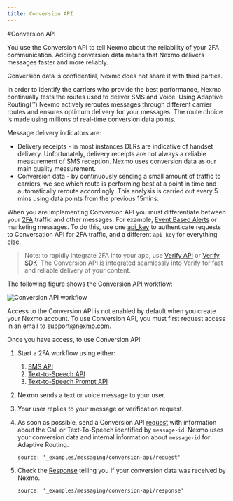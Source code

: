 ```yaml
---
title: Conversion API
---
```


#Conversion API

You use the Conversion API to tell Nexmo about the reliability of your 2FA communication. Adding conversion data means that Nexmo delivers messages faster and more reliably.

Conversion data is confidential, Nexmo does not share it with third parties.

In order to identify the carriers who provide the best performance, Nexmo continually tests the routes used to deliver SMS and Voice. Using Adaptive Routing(™) Nexmo actively reroutes messages through different carrier routes and ensures optimum delivery for your messages. The route choice is made using millions of real-time conversion data points.

Message delivery indicators are:

* Delivery receipts - in most instances DLRs are indicative of handset delivery. Unfortunately, delivery receipts are not always a reliable measurement of SMS reception. Nexmo uses conversion data as our main quality measurement.
* Conversion data - by continuously sending a small amount of traffic to carriers, we see which route is performing best at a point in time and automatically reroute accordingly. This analysis is carried out every 5 mins using data points from the previous 15mins.

When you are implementing Conversion API you must differentiate between your [2FA](messaging/us-short-codes-api/two-factor-authentication) traffic and other messages. For example, [Event Based Alerts](messaging/us-short-codes-api/event-based-alerts/send-event-based-alerts) or marketing messages. To do this, use one [api_key](messaging/conversion-api/api-reference#authentic) to authenticate requests to Conversation API for 2FA traffic, and a different `api_key` for everything else.

> Note: to rapidly integrate 2FA into your app, use [Verify API](verify/api-reference) or [Verify SDK](verify/verify-sdk-for-android). The Conversion API is integrated seamlessly into Verify for fast and reliable delivery of your content.

The following figure shows the Conversion API workflow:

![Conversion API workflow](/assets/images/workflow_conversion_api.svg)

Access to the Conversion API is not enabled by default when you create your Nexmo account. To use Conversion API, you must first request access in an email to [support@nexmo.com](mailto:support@nexmo.com).

Once you have access, to use Conversion API:

1. Start a 2FA workflow using either:

    1. [SMS API](messaging/sms-api)
    2. [Text-to-Speech API](voice/text-to-speech)
    3. [Text-to-Speech Prompt API](voice/voice-deprecated/text-to-speech-prompt)

2. Nexmo sends a text or voice message to your user.

3. Your user replies to your message or verification request.

4. As soon as possible, send a Conversion API [request](messaging/conversion-api/api-reference#request) with information about the Call or Text-To-Speech identified by `message-id`. Nexmo uses your conversion data and internal information about `message-id` for Adaptive Routing.

    ```tabbed_examples
    source: '_examples/messaging/conversion-api/request'
    ```

5. Check the [Response](messaging/conversion-api/api-reference#response) telling you if your conversion data was received by Nexmo.

    ```tabbed_examples
    source: '_examples/messaging/conversion-api/response'
    ```
